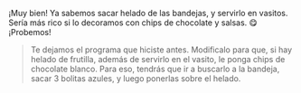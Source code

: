 <gs-attire
  attire-url="https://raw.githubusercontent.com/MumukiProject/mumuki-guia-gobstones-alternativa-kids/master/assets/attires/config.json">
</gs-attire>
<gs-toolbox toolbox-url="https://raw.githubusercontent.com/MumukiProject/mumuki-guia-gobstones-alternativa-kids/master/assets/toolbox.xml">
</gs-toolbox>

¡Muy bien! Ya sabemos sacar helado de las bandejas, y servirlo en vasitos. Sería más rico si lo decoramos con chips de chocolate y salsas. :yum: ¡Probemos! 

> Te dejamos el programa que hiciste antes. Modificalo para que, si hay helado de frutilla, además de servirlo en el vasito, le ponga chips de chocolate blanco. Para eso, tendrás que ir a buscarlo a la bandeja, sacar 3 bolitas azules, y luego ponerlas sobre el helado. 
